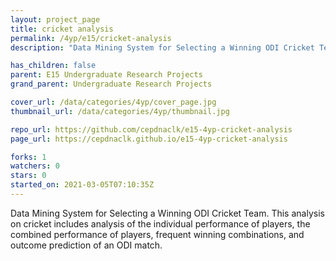 ```yaml
---
layout: project_page
title: cricket analysis
permalink: /4yp/e15/cricket-analysis
description: "Data Mining System for Selecting a Winning ODI Cricket Team. This analysis on cricket includes analysis of the individual performance of players, the combined performance of players, frequent winning combinations, and outcome prediction of an ODI match."

has_children: false
parent: E15 Undergraduate Research Projects
grand_parent: Undergraduate Research Projects

cover_url: /data/categories/4yp/cover_page.jpg
thumbnail_url: /data/categories/4yp/thumbnail.jpg

repo_url: https://github.com/cepdnaclk/e15-4yp-cricket-analysis
page_url: https://cepdnaclk.github.io/e15-4yp-cricket-analysis

forks: 1
watchers: 0
stars: 0
started_on: 2021-03-05T07:10:35Z
---
```

Data Mining System for Selecting a Winning ODI Cricket Team. This analysis on cricket includes analysis of the individual performance of players, the combined performance of players, frequent winning combinations, and outcome prediction of an ODI match.

